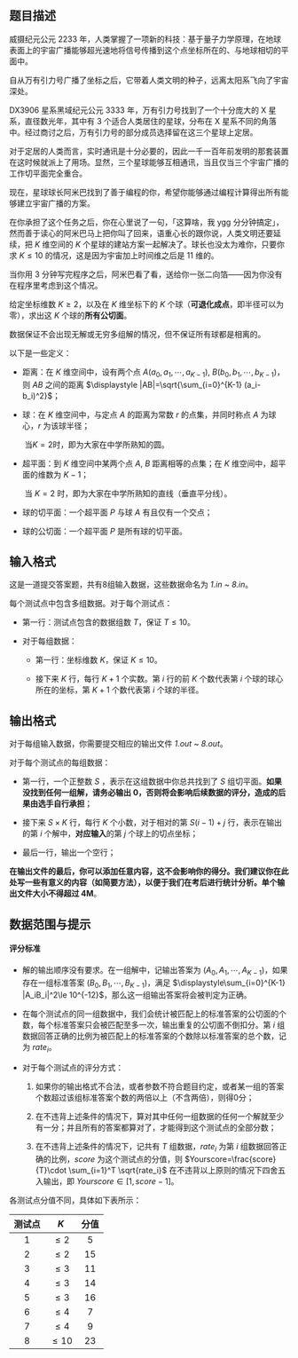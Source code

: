 ## 题目描述

威摄纪元公元 2233 年，人类掌握了一项新的科技：基于量子力学原理，在地球表面上的宇宙广播能够超光速地将信号传播到这个点坐标所在的、与地球相切的平面中。

自从万有引力号广播了坐标之后，它带着人类文明的种子，远离太阳系飞向了宇宙深处。

DX3906 星系黑域纪元公元 3333 年，万有引力号找到了一个十分庞大的 X 星系，直径数光年，其中有 3 个适合人类居住的星球，分布在 X 星系不同的角落中。经过商讨之后，万有引力号的部分成员选择留在这三个星球上定居。

对于定居的人类而言，实时通讯是十分必要的，因此一千一百年前发明的那套装置在这时候就派上了用场。显然，三个星球能够互相通讯，当且仅当三个宇宙广播的工作切平面完全重合。

现在，星球球长阿米巴找到了善于编程的你，希望你能够通过编程计算得出所有能够建立宇宙广播的方案。

在你承担了这个任务之后，你在心里说了一句，「这算啥，我 ygg 分分钟搞定」，然而善于读心的阿米巴马上把你叫了回来，语重心长的跟你说，人类文明还要延续，把 $K$ 维空间的 $K$ 个星球的建站方案一起解决了。球长也没太为难你，只要你求 $K\le 10$ 的情况，这是因为宇宙加上时间维之后是 $11$ 维的。

当你用 $3$ 分钟写完程序之后，阿米巴看了看，送给你一张二向箔——因为你没有在程序里考虑到这个情况。

给定坐标维数 $K\ge 2$，以及在 $K$ 维坐标下的 $K$ 个球（**可退化成点**，即半径可以为零），求出这 $K$ 个球的**所有公切面**。

数据保证不会出现无解或无穷多组解的情况，但不保证所有球都是相离的。

以下是一些定义：

- 距离：在 $K$ 维空间中，设有两个点 $A(a_0,a_1,\cdots,a_{K-1}),~B(b_0,b_1,\cdots,b_{K-1})$，则 $AB$ 之间的距离 $\displaystyle |AB|=\sqrt{\sum_{i=0}^{K-1} (a_i-b_i)^2}$；

- 球：在 $K$ 维空间中，与定点 $A$ 的距离为常数 $r$ 的点集，并同时称点 $A$ 为球心，$r$ 为该球半径；

  ​	当$K=2$时，即为大家在中学所熟知的圆。

- 超平面：到 $K$ 维空间中某两个点 $A,~B$ 距离相等的点集；在 $K$ 维空间中，超平面的维数为 $K-1$；

  ​	当 $K=2$ 时，即为大家在中学所熟知的直线（垂直平分线）。

- 球的切平面：一个超平面 $P$ 与球 $A$ 有且仅有一个交点；

- 球的公切面：一个超平面 $P$ 是所有球的切平面。

## 输入格式

这是一道提交答案题，共有8组输入数据，这些数据命名为 *1.in* ~ *8.in*。

每个测试点中包含多组数据。对于每个测试点：

- 第一行：测试点包含的数据组数 $T$，保证 $T \le 10$。
- 对于每组数据：
  - 第一行：坐标维数 $K$，保证 $K\le 10$。
  - 接下来 $K$ 行，每行 $K+1$ 个实数。第 $i$ 行的前 $K$ 个数代表第 $i$ 个球的球心所在的坐标，第 $K+1$ 个数代表第 $i$ 个球的半径。

## 输出格式

对于每组输入数据，你需要提交相应的输出文件 *1.out* ~ *8.out*。

对于每个测试点的每组数据：

- 第一行，一个正整数 $S$ ，表示在这组数据中你总共找到了 $S$ 组切平面。**如果没找到任何一组解，请务必输出 $0$，否则将会影响后续数据的评分，造成的后果由选手自行承担**；
- 接下来 $S\times K$ 行，每行 $K$ 个小数，对于相对的第 $S(i-1)+j$  行，表示在输出的第 $i$ 个解中，**对应输入**的第 $j$ 个球上的切点坐标；
- 最后一行，输出一个空行；

**在输出文件的最后，你可以添加任意内容，这不会影响你的得分。我们建议你在此处写一些有意义的内容（如简要方法），以便于我们在考后进行统计分析。单个输出文件大小不得超过 4M**。

## 数据范围与提示

#### 评分标准

- 解的输出顺序没有要求。在一组解中，记输出答案为 $(A_0,A_1,\cdots,A_{K-1})$，如果存在一组标准答案 $(B_0,B_1,\cdots,B_{K-1})$，满足 $\displaystyle\sum_{i=0}^{K-1} |A_iB_i|^2\le 10^{-12}$，那么这一组输出答案将会被判定为正确。
- 在每个测试点的同一组数据中，我们会统计被匹配上的标准答案的公切面的个数，每个标准答案只会被匹配至多一次，输出重复的公切面不倒扣分。第 $i$ 组数据回答正确的比例为被匹配上的标准答案的个数除以标准答案的总个数，记为 $rate_i$。
- 对于每个测试点的评分方式：
  1. 如果你的输出格式不合法，或者参数不符合题目约定，或者某一组的答案个数超过该组标准答案个数的两倍以上（不含两倍），则得0分；
  2. 在不违背上述条件的情况下，算对其中任何一组数据的任何一个解就至少有一分；并且所有的答案都算对了，才能得到这个测试点的全部分数；
  3. 在不违背上述条件的情况下，记共有 $T$ 组数据，$rate_i$ 为第 $i$ 组数据回答正确的比例，$score$ 为这个测试点的分值，则 $Yourscore=\frac{score}{T}\cdot \sum_{i=1}^T \sqrt{rate_i}$ 在不违背以上原则的情况下四舍五入输出，即 $Yourscore\in [1,score-1]$。

各测试点分值不同，具体如下表所示：

<!-- BEGIN: Migrated markdown table -->

| 测试点 | $K$ | 分值 |
|:-:|:-:|:-:|
| 1 | $\le 2$ | $5$ |
| 2 | $\le 2$ | $15$ |
| 3 | $\le 3$ | $11$ |
| 4 | $\le 3$ | $14$ |
| 5 | $\le 3$ | $16$ |
| 6 | $\le 4$ | $7$ |
| 7 | $\le 4$ | $9$ |
| 8 | $\le 10$ | $23$ |

<!-- Migrated from original HTML table:
<table><thead>
<tr>
<th rowspan="1" style='text-align:center'>测试点</th>
<th rowspan="1" style='text-align:center'>$K$ </th>
<th rowspan="1" style='text-align:center'>分值</th>
</tr>
</thead>
<tbody>
<tr>
<td rowspan="1" style='text-align:center'>1</td>
<td rowspan="2" style='text-align:center'>$\le 2$ </td>
<td rowspan="1" style='text-align:center'>$5$ </td>
</tr>
<tr>
<td rowspan="1" style='text-align:center'>2</td>
<td rowspan="1" style='text-align:center'>$15$ </td>
</tr>
<tr>
<td rowspan="1" style='text-align:center'>3</td>
<td rowspan="3" style='text-align:center'>$\le 3$ </td>
<td rowspan="1" style='text-align:center'>$11$ </td>
</tr>
<tr>
<td rowspan="1" style='text-align:center'>4</td>
<td rowspan="1" style='text-align:center'>$14$ </td>
</tr>
<tr>
<td rowspan="1" style='text-align:center'>5</td>
<td rowspan="1" style='text-align:center'>$16$ </td>
</tr>
<tr>
<td rowspan="1" style='text-align:center'>6</td>
<td rowspan="2" style='text-align:center'>$\le 4$ </td>
<td rowspan="1" style='text-align:center'>$7$ </td>
</tr>
<tr>
<td rowspan="1" style='text-align:center'>7</td>
<td rowspan="1" style='text-align:center'>$9$ </td>
</tr>
<tr>
<td rowspan="1" style='text-align:center'>8</td>
<td rowspan="1" style='text-align:center'>$\le 10$ </td>
<td rowspan="1" style='text-align:center'>$23$ </td>
</tr>
</tbody></table>
-->

<!-- END: Migrated markdown table --> 

